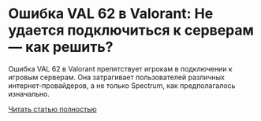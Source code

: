 # Ошибка VAL 62 в Valorant: Не удается подключиться к серверам — как решить?



Ошибка VAL 62 в Valorant препятствует игрокам в подключении к игровым серверам. Она затрагивает пользователей различных интернет-провайдеров, а не только Spectrum, как предполагалось изначально.

[Читать статью полностью](https://xyberbara.com/gaming/val-62-valorant/)
